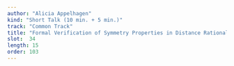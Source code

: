 ```yaml
---
author: "Alicia Appelhagen"
kind: "Short Talk (10 min. + 5 min.)"
track: "Common Track"
title: "Formal Verification of Symmetry Properties in Distance Rationalizable Voting Rules"
slot:  34
length: 15
order: 103
---
```


